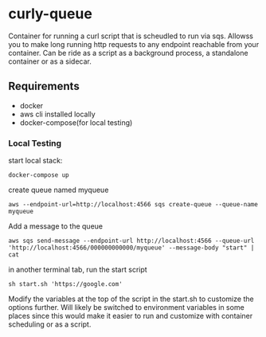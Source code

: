 # curly-queue
Container for running a curl script that is scheudled to run via sqs. Allowss you to make long running http requests to any endpoint reachable from your container. Can be ride as a script as a background process, a standalone container or as a sidecar.

## Requirements
- docker
- aws cli installed locally
- docker-compose(for local testing)


### Local Testing

start local stack:
```
docker-compose up
```

create queue named myqueue
```
aws --endpoint-url=http://localhost:4566 sqs create-queue --queue-name myqueue
```

Add a message to the queue

```
aws sqs send-message --endpoint-url http://localhost:4566 --queue-url 'http://localhost:4566/000000000000/myqueue' --message-body "start" | cat
```

in another terminal tab, run the start script
```
sh start.sh 'https://google.com'

```

Modify the variables at the top of the script in the start.sh to customize the options further. Will likely be switched to environment variables in some places since this would make it easier to run and customize with container scheduling  or as a script.
